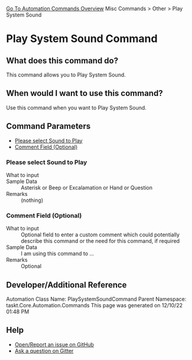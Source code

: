 <!--TITLE: Play System Sound Command -->
<!-- SUBTITLE: a command in the Misc Commands group. -->
[Go To Automation Commands Overview](/automation-commands.md)
Misc Commands &gt; Other &gt; Play System Sound


# Play System Sound Command


## What does this command do?
This command allows you to Play System Sound.


## When would I want to use this command?
Use this command when you want to Play System Sound.


## Command Parameters
- [Please select Sound to Play](#param_0)
- [Comment Field (Optional)](#param_1)


<a id="param_0"></a>
### Please select Sound to Play


<dl>
<dt>What to input</dt><dd></dd>
<dt>Sample Data</dt><dd>Asterisk or Beep or Excalamation or Hand or Question</dd>
<dt>Remarks</dt><dd>(nothing)</dd>
</dl>




<a id="param_1"></a>
### Comment Field (Optional)


<dl>
<dt>What to input</dt><dd>Optional field to enter a custom comment which could potentially describe this command or the need for this command, if required</dd>
<dt>Sample Data</dt><dd>I am using this command to ...</dd>
<dt>Remarks</dt><dd>Optional</dd>
</dl>




## Developer/Additional Reference
Automation Class Name: PlaySystemSoundCommand
Parent Namespace: taskt.Core.Automation.Commands
This page was generated on 12/10/22 01:48 PM


## Help
- [Open/Report an issue on GitHub](https://github.com/rcktrncn/taskt/issues/new)
- [Ask a question on Gitter](https://gitter.im/taskt-rpa/Lobby)
